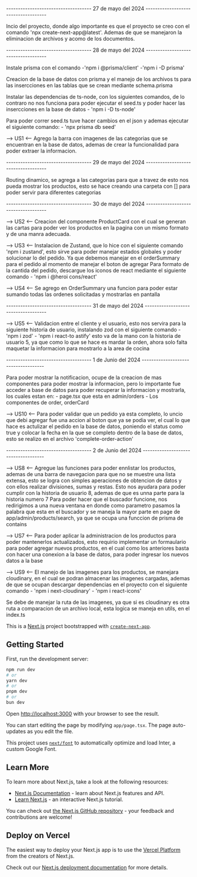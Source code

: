 ------------------------------------ 27 de mayo del 2024 ------------------------------------

Incio del proyecto, donde algo importante es que el proyecto se creo con el comando 'npx create-next-app@latest'.
Ademas de que se manejaron la eliminacion de archivos y acomo de los documentos.

------------------------------------ 28 de mayo del 2024 ------------------------------------

Instale prisma con el comando 
    -'npm i @prisma/client'
    -'npm i -D prisma'
 
Creacion de la base de datos con prisma y el manejo de los archivos ts para las insercciones en las tablas que se crean mediante schema.prisma

Instalar las dependencias de ts-node, con los siguientes comandos, de lo contraro no nos funciona para poder ejecutar el seed.ts y poder hacer las insercciones en la base de datos
    - 'npm i -D ts-node'

Para poder correr seed.ts tuve hacer cambios en el json y ademas ejecutar el siguiente comando:
    - 'npx prisma db seed'

--> US1 <--
Agrego la barra con imagenes de las categorias que se encuentran en la base de datos, ademas de crear la funcionalidad para poder extraer la informacion.

------------------------------------ 29 de mayo del 2024 ------------------------------------

Routing dinamico, se agrega a las categorias para que a travez de esto nos pueda mostrar los productos, esto se hace creando una carpeta con [] para poder servir para diferentes categorias

------------------------------------ 30 de mayo del 2024 ------------------------------------

--> US2 <--
Creacion del componente ProductCard con el cual se generan las cartas para poder ver los productos en la pagina con un mismo formato y de una manra adecuada.

--> US3 <--
Instalacion de Zustand, que lo hice con el siguiente comando 'npm i zustand', esto sirve para poder manejar estados globales y poder solucionar lo del pedido. 
Ya que debemos manejar en el orderSummary para el pedido al momento de manejar el boton de agregar
Para formato de la cantida del pedido, descargue los iconos de react mediante el siguiente comando
    - 'npm i @heroi
cons/react'

--> US4 <--
Se agrego en OrderSummary una funcion para poder estar sumando todas las ordenes solicitadas y mostrarlas en pantalla

------------------------------------ 31 de mayo del 2024 ------------------------------------

--> US5 <--
Validacion entre el cliente y el usuario, esto nos servira para la siguiente historia de usuario, instalando zod con el siguiente comando
    - 'npm i zod'
    - 'npm i react-to
astify'
esto va de la mano con la historia de usuario 5, ya que como lo que se hace es mardar la orden, ahora solo falta maquetar la informacion para mostrarlo a la area de cocina

------------------------------------ 1 de Junio del 2024 ------------------------------------

Para poder mostrar la notificacion, ocupe de la creacion de mas componentes para poder mostrar la informacion, pero lo importante fue acceder a base de datos para poder recuperar la informacion y mostrarla, los cuales estan en:
    - page.tsx que esta en admin/orders
    - Los componentes de order, orderCard

--> US10 <--
Para poder validar que un pedido ya esta completo, lo uncio que debi agregar fue una accion al boton que ya se podia ver, el cual lo que hace es actulizar el pedido en la base de datos, poniendo el status como true y colocar la fecha en la que se completo dentro de la base de datos, esto se realizo en el archivo 'complete-order-action'

------------------------------------ 2 de Junio del 2024 ------------------------------------

--> US8 <--
Agregue las funciones para poder ennlistar los productos, ademas de una barra de navegacion para que no se muestre una lista extensa, esto se logra con simples aperaciones de obtencion de datos y con ellos realizar divisiones, sumas y restas. Esto nos ayudara para poder cumplir con la historia de usuario 8, ademas de que es unna parte para la historia numero 7
Para poder hacer que el buscador funcione, nos redirigimos a una nueva ventana en donde como parametro pasamos la palabra que esta en el buscador y se maneja la mayor parte en page de app/admin/products/search, ya que se ocupa una funccion de prisma de contains

--> US7 <--
Para poder aplicar la administracion de los productos para poder mantenerlos actualizados, esto requirio implementar un formaulario para poder agregar nuevos productos, en el cual como los anteriores basta con hacer una conexion a la base de datos, para poder ingresar los nuevos datos a la base

--> US9 <--
El manejo de las imagenes para los productos, se manejara cloudinary, en el cual se podran almacenar las imagenes cargadas, ademas de que se ocupan descargar dependencias en el proyecto con el siguiente comando 
    - 'npm i next-cloudinary'
    - 'npm i react-icons'

Se debe de manejar la ruta de las imagenes, ya que si es cloudinary es otra ruta a comparacion de un archivo local, esta logica se maneja en utils, en el index.ts



This is a [Next.js](https://nextjs.org/) project bootstrapped with [`create-next-app`](https://github.com/vercel/next.js/tree/canary/packages/create-next-app).

## Getting Started

First, run the development server:

```bash
npm run dev
# or
yarn dev
# or
pnpm dev
# or
bun dev
```

Open [http://localhost:3000](http://localhost:3000) with your browser to see the result.

You can start editing the page by modifying `app/page.tsx`. The page auto-updates as you edit the file.

This project uses [`next/font`](https://nextjs.org/docs/basic-features/font-optimization) to automatically optimize and load Inter, a custom Google Font.

## Learn More

To learn more about Next.js, take a look at the following resources:

- [Next.js Documentation](https://nextjs.org/docs) - learn about Next.js features and API.
- [Learn Next.js](https://nextjs.org/learn) - an interactive Next.js tutorial.

You can check out [the Next.js GitHub repository](https://github.com/vercel/next.js/) - your feedback and contributions are welcome!

## Deploy on Vercel

The easiest way to deploy your Next.js app is to use the [Vercel Platform](https://vercel.com/new?utm_medium=default-template&filter=next.js&utm_source=create-next-app&utm_campaign=create-next-app-readme) from the creators of Next.js.

Check out our [Next.js deployment documentation](https://nextjs.org/docs/deployment) for more details.

